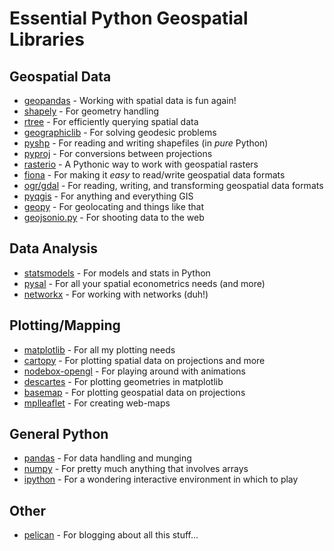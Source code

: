 # Essential Python Geospatial Libraries

## Geospatial Data

* [geopandas][] - Working with spatial data is fun again!
* [shapely][] - For geometry handling
* [rtree][] - For efficiently querying spatial data
* [geographiclib][] - For solving geodesic problems
* [pyshp][] - For reading and writing shapefiles (in _pure_ Python)
* [pyproj][] - For conversions between projections
* [rasterio][] - A Pythonic way to work with geospatial rasters
* [fiona][] - For making it _easy_ to read/write geospatial data formats
* [ogr/gdal][] - For reading, writing, and transforming geospatial data formats
* [pyqgis][] - For anything and everything GIS
* [geopy][] - For geolocating and things like that
* [geojsonio.py][] - For shooting data to the web

## Data Analysis

* [statsmodels][] - For models and stats in Python
* [pysal][] - For all your spatial econometrics needs (and more)
* [networkx][] - For working with networks (duh!)

## Plotting/Mapping

* [matplotlib][] - For all my plotting needs
* [cartopy][] - For plotting spatial data on projections and more
* [nodebox-opengl][] - For playing around with animations
* [descartes][] - For plotting geometries in matplotlib
* [basemap][] - For plotting geospatial data on projections
* [mplleaflet][] - For creating web-maps

## General Python

* [pandas][] - For data handling and munging
* [numpy][] - For pretty much anything that involves arrays
* [ipython][] - For a wondering interactive environment in which to play

## Other

* [pelican][] - For blogging about all this stuff...

[mplleaflet]: https://github.com/jwass/mplleaflet
[geojsonio.py]: https://github.com/jwass/geojsonio.py
[basemap]: https://github.com/matplotlib/basemap
[rasterio]: https://github.com/mapbox/rasterio
[pandas]: http://pandas.pydata.org/
[geopandas]: https://github.com/kjordahl/geopandas
[shapely]: https://pypi.python.org/pypi/Shapely
[cartopy]: http://scitools.org.uk/cartopy/
[rtree]: http://toblerity.github.io/rtree/
[nodebox-opengl]: http://www.cityinabottle.org/nodebox/
[statsmodels]: http://statsmodels.sourceforge.net/
[numpy]: http://www.numpy.org/
[geopy]: https://code.google.com/p/geopy/
[ipython]: http://ipython.org/
[freetype-py]: https://code.google.com/p/freetype-py/
[ogr/gdal]: https://pypi.python.org/pypi/GDAL/
[matplotlib]: http://matplotlib.org/
[fiona]: http://toblerity.github.io/fiona/
[networkx]: http://networkx.github.io/
[pelican]: http://docs.getpelican.com/en/3.2/
[pyqgis]: http://www.qgis.org/pyqgis-cookbook/
[pysal]: http://pythonhosted.org/PySAL/
[geographiclib]: http://geographiclib.sourceforge.net/
[pyproj]: https://code.google.com/p/pyproj/
[pyshp]: https://code.google.com/p/pyshp/
[descartes]: https://pypi.python.org/pypi/descartes

